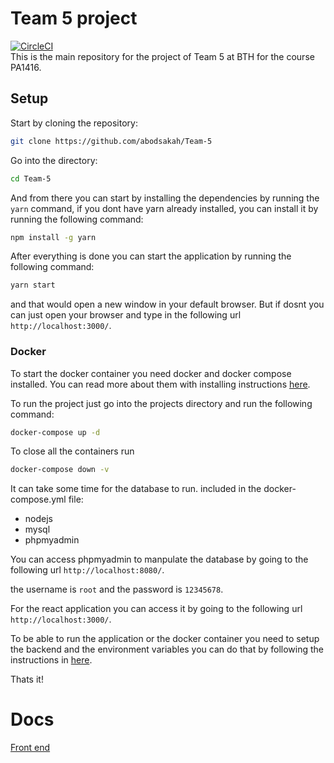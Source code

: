 # Team 5 project
[![CircleCI](https://circleci.com/gh/abodsakah/Tract/tree/main.svg?style=svg)](https://circleci.com/gh/abodsakah/Tract/tree/main)
<br>
This is the main repository for the project of Team 5 at BTH for the course PA1416.

## Setup

Start by cloning the repository:
```bash
git clone https://github.com/abodsakah/Team-5
```

Go into the directory:
```bash
cd Team-5
```

And from there you can start by installing the dependencies by running the `yarn` command, if you dont have yarn already installed, you can install it by running the following command:
```bash
npm install -g yarn
```

After everything is done you can start the application by running the following command:
```bash
yarn start
```

and that would open a new window in your default browser. But if dosnt you can just open your browser and type in the following url `http://localhost:3000/`.

### Docker
To start the docker container you need docker and docker compose installed. You can read more about them with installing instructions [here](https://docs.docker.com/compose/install/).

To run the project just go into the projects directory and run the following command:
```bash
docker-compose up -d
```
To close all the containers run
```bash
docker-compose down -v
```

It can take some time for the database to run.
included in the docker-compose.yml file:
- nodejs
- mysql
- phpmyadmin

You can access phpmyadmin to manpulate the database by going to the following url `http://localhost:8080/`.

the username is `root` and the password is `12345678`.

For the react application you can access it by going to the following url `http://localhost:3000/`.

To be able to run the application or the docker container you need to setup the backend and the environment variables you can do that by following the instructions in [here](https://github.com/abodsakah/Tract/blob/main/Documentation/backend.md).

Thats it!

# Docs
[Front end](https://github.com/abodsakah/Team-5/blob/main/Documentation/frontend.md)
